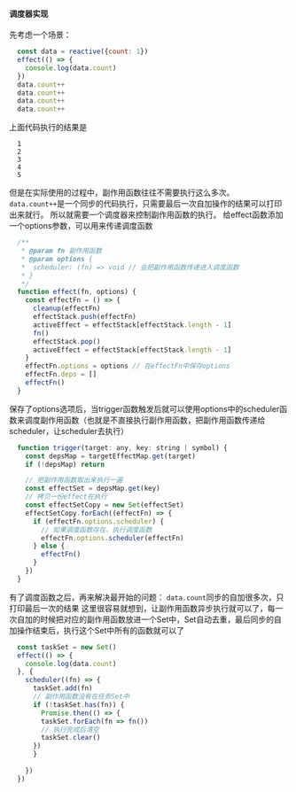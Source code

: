 #### 调度器实现
 先考虑一个场景：
  ```js
    const data = reactive({count: 1})
    effect(() => {
      console.log(data.count)
    })
    data.count++
    data.count++
    data.count++
    data.count++
  ```
上面代码执行的结果是
```
  1
  2
  3
  4
  5
```
但是在实际使用的过程中，副作用函数往往不需要执行这么多次。`data.count++`是一个同步的代码执行，只需要最后一次自加操作的结果可以打印出来就行。
所以就需要一个调度器来控制副作用函数的执行。
给effect函数添加一个options参数，可以用来传递调度函数
```js
  /**
   * @param fn 副作用函数
   * @param options {
   *  scheduler: (fn) => void // 会把副作用函数传递进入调度函数
   * }
   */
  function effect(fn, options) {
    const effectFn = () => {
      cleanup(effectFn)
      effectStack.push(effectFn)
      activeEffect = effectStack[effectStack.length - 1]
      fn()
      effectStack.pop()
      activeEffect = effectStack[effectStack.length - 1]
    }
    effectFn.options = options // 在effectFn中保存options
    effectFn.deps = []
    effectFn()
  }
```
保存了options选项后，当trigger函数触发后就可以使用options中的scheduler函数来调度副作用函数（也就是不直接执行副作用函数，把副作用函数传递给scheduler，让scheduler去执行）
```js
  function trigger(target: any, key: string | symbol) {
    const depsMap = targetEffectMap.get(target)
    if (!depsMap) return

    // 把副作用函数取出来执行一遍
    const effectSet = depsMap.get(key)
    // 拷贝一份effect在执行
    const effectSetCopy = new Set(effectSet)
    effectSetCopy.forEach((effectFn) => {
      if (effectFn.options.scheduler) {
        // 如果调度函数存在，执行调度函数
        effectFn.options.scheduler(effectFn)
      } else {
        effectFn()
      }
    })
  }
```

有了调度函数之后，再来解决最开始的问题：
  `data.count`同步的自加很多次，只打印最后一次的结果
这里很容易就想到，让副作用函数异步执行就可以了，每一次自加的时候把对应的副作用函数放进一个Set中，Set自动去重，最后同步的自加操作结束后，执行这个Set中所有的函数就可以了
```js
  const taskSet = new Set()
  effect(() => {
    console.log(data.count)
  }, {
    scheduler((fn) => {
      taskSet.add(fn)
      // 副作用函数没有在任务Set中
      if (!taskSet.has(fn)) {
        Promise.then(() => {
        taskSet.forEach(fn => fn())
        // 执行完成后清空
        taskSet.clear()
      })
      }
      
    })
  })
```
